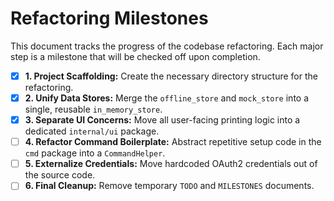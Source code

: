 # Refactoring Milestones

This document tracks the progress of the codebase refactoring. Each major step is a milestone that will be checked off upon completion.

- [x] **1. Project Scaffolding:** Create the necessary directory structure for the refactoring.
- [x] **2. Unify Data Stores:** Merge the `offline_store` and `mock_store` into a single, reusable `in_memory_store`.
- [x] **3. Separate UI Concerns:** Move all user-facing printing logic into a dedicated `internal/ui` package.
- [ ] **4. Refactor Command Boilerplate:** Abstract repetitive setup code in the `cmd` package into a `CommandHelper`.
- [ ] **5. Externalize Credentials:** Move hardcoded OAuth2 credentials out of the source code.
- [ ] **6. Final Cleanup:** Remove temporary `TODO` and `MILESTONES` documents.
